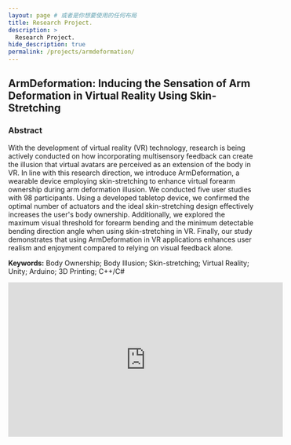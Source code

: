 ```yaml
---
layout: page # 或者是你想要使用的任何布局
title: Research Project.
description: >
  Research Project.
hide_description: true
permalink: /projects/armdeformation/
---
```


## ArmDeformation: Inducing the Sensation of Arm Deformation in Virtual Reality Using Skin-Stretching

### Abstract
With the development of virtual reality (VR) technology, research is being actively conducted on how incorporating multisensory feedback can create the illusion that virtual avatars are perceived as an extension of the body in VR. In line with this research direction, we introduce ArmDeformation, a wearable device employing skin-stretching to enhance virtual forearm ownership during arm deformation illusion. We conducted five user studies with 98 participants. Using a developed tabletop device, we confirmed the optimal number of actuators and the ideal skin-stretching design effectively increases the user's body ownership. Additionally, we explored the maximum visual threshold for forearm bending and the minimum detectable bending direction angle when using skin-stretching in VR. Finally, our study demonstrates that using ArmDeformation in VR applications enhances user realism and enjoyment compared to relying on visual feedback alone.

**Keywords:** Body Ownership; Body Illusion; Skin-stretching; Virtual Reality; Unity; Arduino; 3D Printing; C++/C#

<iframe width="560" height="315" src="https://www.youtube.com/embed/UEjrYwS2C_Y?si=vU-OOwr2zKZBA5Ad" title="YouTube video player" frameborder="0" allow="accelerometer; autoplay; clipboard-write; encrypted-media; gyroscope; picture-in-picture; web-share" referrerpolicy="strict-origin-when-cross-origin" allowfullscreen></iframe>